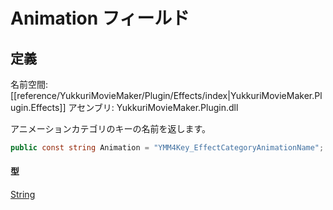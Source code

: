 # Animation フィールド

## 定義

名前空間: [[reference/YukkuriMovieMaker/Plugin/Effects/index|YukkuriMovieMaker.Plugin.Effects]]
アセンブリ: YukkuriMovieMaker.Plugin.dll

アニメーションカテゴリのキーの名前を返します。

```csharp
public const string Animation = "YMM4Key_EffectCategoryAnimationName";
```

#### 型
[String](https://learn.microsoft.com/ja-jp/dotnet/api/system.string)
